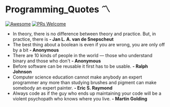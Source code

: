 # Programming_Quotes :part_alternation_mark:
 [![Awesome](https://cdn.rawgit.com/sindresorhus/awesome/d7305f38d29fed78fa85652e3a63e154dd8e8829/media/badge.svg)](https://github.com/sindresorhus/awesome)
 [![PRs Welcome](https://img.shields.io/badge/PRs-welcome-brightgreen.svg?style=flat-square)](http://makeapullrequest.com) 


- In theory, there is no difference between theory and practice. But, in practice, there is    **- Jan L. A. van de Snepscheut**
- The best thing about a boolean is even if you are wrong, you are only off by a bit           **- Anonymous**
- There are 10 kinds of people in the world — those who understand binary and those who don't  **- Anonymous**
- Before software can be reusable it first has to be usable.                                   **- Ralph Johnson**
- Computer science education cannot make anybody an expert programmer any more than studying brushes and pigment can make somebody an expert painter.                                                                    **- Eric S. Raymond**
- Always code as if the guy who ends up maintaining your code will be a violent psychopath who knows where you live. **- Martin Golding**
